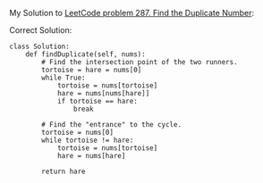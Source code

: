 My Solution to [LeetCode problem 287. Find the Duplicate Number](https://leetcode.com/submissions/detail/358313789/):

Correct Solution:

```
class Solution:
    def findDuplicate(self, nums):
        # Find the intersection point of the two runners.
        tortoise = hare = nums[0]
        while True:
            tortoise = nums[tortoise]
            hare = nums[nums[hare]]
            if tortoise == hare:
                break
        
        # Find the "entrance" to the cycle.
        tortoise = nums[0]
        while tortoise != hare:
            tortoise = nums[tortoise]
            hare = nums[hare]
        
        return hare
```
